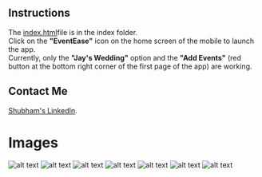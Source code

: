 ## Instructions

The [index.html](./index/index.html)file is in the index folder.  
Click on the **"EventEase"** icon on the home screen of the mobile to launch the app.  
Currently, only the **"Jay's Wedding"** option and the **"Add Events"** (red button at the bottom right corner of the first page of the app) are working.

## Contact Me

[Shubham's LinkedIn](https://www.linkedin.com/in/shubhamsingh3804?lipi=urn%3Ali%3Apage%3Ad_flagship3_profile_view_base_contact_details%3Bbjvf0RrmRsybYMeKzMPi5w%3D%3D).

# Images 
![alt text](./readme-img/image.png)
![alt text](./readme-img/image-1.png)
![alt text](./readme-img/image-4.png)
![alt text](./readme-img/image-2.png)
![alt text](./readme-img/image-3.png)
![alt text](./readme-img/image-5.png)
![alt text](./readme-img/image-6.png)
